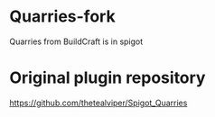 # Quarries-fork
Quarries from BuildCraft is in spigot

# Original plugin repository
https://github.com/thetealviper/Spigot_Quarries

